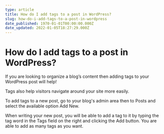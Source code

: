 ```yaml
---
type: article
title: How do I add tags to a post in WordPress?
slug: how-do-i-add-tags-to-a-post-in-wordpress
date_published: 1970-01-01T00:00:00.000Z
date_updated: 2022-01-05T18:27:29.000Z
---
```


# How do I add tags to a post in WordPress?

If you are looking to organize a blog’s content then adding tags to your WordPress post will help!

Tags also help visitors navigate around your site more easily.

To add tags to a new post, go to your blog's admin area then to Posts and select the available option Add New.

When writing your new post, you will be able to add a tag to it by typing the tag word in the Tags field on the right and clicking the Add button. You are able to add as many tags as you want.